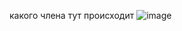 какого члена тут происходит
![image](https://github.com/user-attachments/assets/97114f36-9250-494b-998c-49d2a9e556b1)
